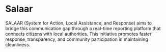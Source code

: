 # Salaar
SALAAR (System for Action, Local Assistance, and Response) aims to bridge this communication gap through a real-time reporting platform that connects citizens with local authorities. This initiative promotes faster response, transparency, and community participation in maintaining cleanliness.
